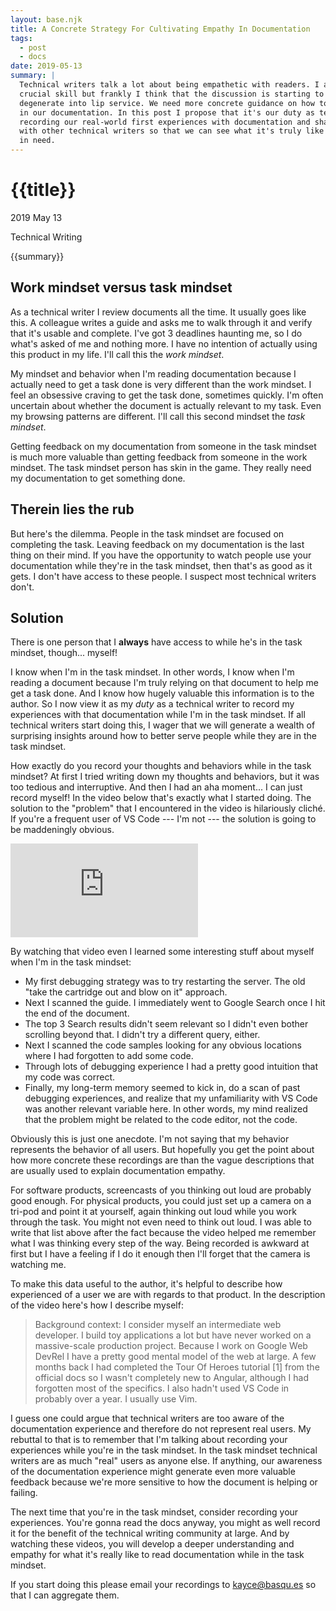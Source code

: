 ```yaml
---
layout: base.njk
title: A Concrete Strategy For Cultivating Empathy In Documentation
tags: 
  - post
  - docs
date: 2019-05-13
summary: |
  Technical writers talk a lot about being empathetic with readers. I agree that it's a 
  crucial skill but frankly I think that the discussion is starting to
  degenerate into lip service. We need more concrete guidance on how to cultivate empathy
  in our documentation. In this post I propose that it's our duty as technical writers to start
  recording our real-world first experiences with documentation and share these recordings
  with other technical writers so that we can see what it's truly like to use documentation when
  in need.
---
```


<h1 id="title">
  {{title}}
</h1>

<p id="time">
  <time datetime="2019-05-13">2019 May 13</time>
</p>

<p id="category">Technical Writing</p>

<p id="summary">
{{summary}}
</p>

<h2 id="mindsets">Work mindset versus task mindset</h2>

As a technical writer I review documents all the time. It usually goes like this. A colleague
writes a guide and asks me to walk through it and verify that it's usable and complete. I've got
3 deadlines haunting me, so I do what's asked of me and nothing more. I have no intention of
actually using this product in my life. I'll call this the *work mindset*.

My mindset and behavior when I'm reading documentation because I actually need to get a task done
is very different than the work mindset. I feel an obsessive craving to get the task done, 
sometimes quickly. I'm often uncertain about whether the document is actually relevant to my
task. Even my browsing patterns are different. I'll call this second mindset the *task mindset*.

Getting feedback on my documentation from someone in the task mindset is much more valuable
than getting feedback from someone in the work mindset. The task mindset person has skin in the
game. They really need my documentation to get something done.

<h2 id="problem">Therein lies the rub</h2>

But here's the dilemma. People in the task mindset are focused on completing the task.
Leaving feedback on my documentation is the last thing on their mind.
If you have the opportunity to watch people use your documentation while they're in the task
mindset, then that's as good as it gets. I don't have access to these people. I suspect most
technical writers don't.

<h2 id="solution">Solution</h2>

There is one person that I **always** have access to while he's in the task mindset,
though... myself!

I know when I'm in the task mindset. In other words, I know when I'm reading a document because
I'm truly relying on that document to help me get a task done. And I know how hugely valuable this
information is to the author. So I now view it as my *duty* as a technical writer to record my 
experiences with that documentation while I'm in the task mindset. If all technical writers start
doing this, I wager that we will generate a wealth of surprising insights around how to better serve
people while they are in the task mindset. 

How exactly do you record your thoughts and behaviors while in the task mindset? At first I tried
writing down my thoughts and behaviors, but it was too tedious and interruptive. And then I had an
aha moment... I can just record myself! In the video below that's exactly what I started doing. The
solution to the "problem" that I encountered in the video is hilariously cliché. If you're a
frequent user of VS Code --- I'm not --- the solution is going to be maddeningly obvious.

<div class="youtube--container">
  <iframe class="youtube--video"
          src="https://www.youtube.com/embed/8u1UyN_Yhfw?ecver=1"
          frameborder="0" allow="autoplay; encrypted-media" 
          allowfullscreen></iframe>
</div>

By watching that video even I learned some interesting stuff about myself when I'm in the task
mindset:

* My first debugging strategy was to try restarting the server. The old "take the cartridge out and
  blow on it" approach.
* Next I scanned the guide. I immediately went to Google Search once I hit the end of the document.
* The top 3 Search results didn't seem relevant so I didn't even bother scrolling beyond that. I
  didn't try a different query, either.
* Next I scanned the code samples looking for any obvious locations where I had forgotten to add
  some code.
* Through lots of debugging experience I had a pretty good intuition that my code was correct.
* Finally, my long-term memory seemed to kick in, do a scan of past debugging experiences,
  and realize that my unfamiliarity with VS Code was another relevant variable here. In other
  words, my mind realized that the problem might be related to the code editor, not the code.

Obviously this is just one anecdote. I'm not saying that my behavior represents the behavior
of all users. But hopefully you get the point about how more concrete these recordings
are than the vague descriptions that are usually used to explain documentation empathy.

For software products, screencasts of you thinking out loud are probably good enough. For physical
products, you could just set up a camera on a tri-pod and point it at yourself, again thinking
out loud while you work through the task. You might not even need to think out loud. I was able
to write that list above after the fact because the video helped me remember what I was thinking
every step of the way. Being recorded is awkward at first but I have a feeling if I do it enough
then I'll forget that the camera is watching me.

To make this data useful to the author, it's helpful to describe how experienced of a user we
are with regards to that product. In the description of the video here's how I describe myself:

<blockquote>
  Background context: I consider myself an intermediate web developer. I build toy applications
  a lot but have never worked on a massive-scale production project. Because I work on Google
  Web DevRel I have a pretty good mental model of the web at large. A few months back I had
  completed the Tour Of Heroes tutorial [1] from the official docs so I wasn't completely new
  to Angular, although I had forgotten most of the specifics. I also hadn't used VS Code in
  probably over a year. I usually use Vim.
</blockquote>

I guess one could argue that technical writers are too aware of the documentation experience and
therefore do not represent real users. My rebuttal to that is to remember that I'm talking about 
recording your experiences while you're in the task mindset. In the task mindset technical writers
are as much "real" users as anyone else. If anything, our awareness of the documentation
experience might generate even more valuable feedback because we're more sensitive to how
the document is helping or failing.

The next time that you're in the task mindset, consider recording your experiences. You're gonna
read the docs anyway, you might as well record it for the benefit of the technical writing
community at large. And by watching these videos, you will develop a deeper understanding and
empathy for what it's really like to read documentation while in the task mindset.

If you start doing this please email your recordings to kayce@basqu.es so that I can aggregate
them.
